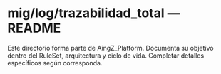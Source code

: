 # mig/log/trazabilidad_total — README

Este directorio forma parte de AingZ_Platform. Documenta su objetivo dentro del RuleSet, arquitectura y ciclo de vida. Completar detalles específicos según corresponda.
